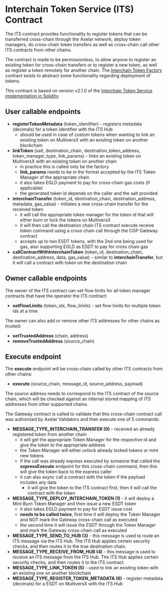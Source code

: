 # Interchain Token Service (ITS) Contract

The ITS contract provides functionality to register tokens that can be transferred cross-chain through the Axelar network,
deploy token managers, do cross-chain token transfers as well as cross-chain call other ITS contracts from other chains.

The contract is made to be permissionless, to allow anyone to register an existing token for cross-chain transfers or to register
a new token, as well as register a token remotely for another chain. The [Interchain Token Factory](../interchain-token-factory) contract exists
to abstract some functionality regarding deployment of tokens.  

This contract is based on version v2.1.0 of the [Interchain Token Service implementation in Solidity](https://github.com/axelarnetwork/interchain-token-service/blob/v/contracts/InterchainTokenService.sol).

## User callable endpoints
- **registerTokenMetadata** (token_identifier) - registers metadata (decimals) for a token identifier with the ITS Hub
  - should be used in case of custom tokens when wanting to link an existing token on MultiversX with an existing token on another blockchain
- **linkToken** (salt, destination_chain, destination_token_address, token_manager_type, link_params) - links an existing token on MultiversX with an existing token on another chain
  - in practice this is called only be the factory 
  - **link_params** needs to be in the format accepted by the ITS Token Manager of the appropriate chain
  - it also takes EGLD payment to pay for cross-chain gas costs (if applicable)
  - the generated token id depends on the caller and the salt provided
- **interchainTransfer** (token_id, destination_chain, destination_address, metadata, gas_value) - initiates a new cross-chain transfer for the received token
  - it will call the appropriate token manager for the token id that will either burn or lock the tokens on MultiversX
  - it will then call the destination chain ITS contract execute receive token command using a cross chain call through the CGP Gateway contract
  - accepts up to two ESDT tokens, with the 2nd one being used for gas, also supporting EGLD as ESDT to pay for cross chain gas
- **callContractWithInterchainToken** (token_id, destination_chain, destination_address, data, gas_value) - similar to **interchainTransfer**, but it will call a contract with token on the destination chain

## Owner callable endpoints
The owner of the ITS contract can set flow limits for all token manager contracts that have the operator the ITS contract:
- **setFlowLimits** (token_ids, flow_limits) - set flow limits for multiple token ids at a time

The owner can also add or remove other ITS addresses for other chains as trusted:
- **setTrustedAddress** (chain, address)
- **removeTrustedAddress** (source_chain)

## Execute endpoint

The **execute** endpoint will be cross-chain called by other ITS contracts from other chains:
- **execute** (source_chain, message_id, source_address, payload)

The source address needs to correspond to the ITS contract of the source chain, which will be checked against an internal stored mapping of ITS addresses from other supported chains. 

The Gateway contract is called to validate that this cross-chain contract call was authorized by Axelar Validators and then execute one of 5 commands:
- **MESSAGE_TYPE_INTERCHAIN_TRANSFER (0)** - received an already registered token from another chain
  - it will get the appropriate Token Manager for the respective id and give the token to the appropriate address
  - the Token Manager will either unlock already locked tokens or mint new tokens
  - if the call was already express executed by someone that called the **expressExecute** endpoint for this cross-chain command,
    then this will give the token back to the express caller
  - it can also async call a contract with the token if the payload includes any data
    - it will give the token to the ITS contract first, then it will call the contract with the token
- **MESSAGE_TYPE_DEPLOY_INTERCHAIN_TOKEN (1)** - it will deploy a Mint Burn Token Manager and then issue a new ESDT token
  - it also takes EGLD payment to pay for ESDT issue cost
  - **needs to be called twice**, first time it will deploy the Token Manager and NOT mark the Gateway cross-chain call as executed
  - the second time it will issue the ESDT through the Token Manager and mark the Gateway cross-chain call as executed
- **MESSAGE_TYPE_SEND_TO_HUB (3)** - this message is used to route an ITS message via the ITS Hub. The ITS Hub applies certain security checks, and then routes it to the true destination chain.
- **MESSAGE_TYPE_RECEIVE_FROM_HUB (4)** - this message is used to receive an ITS message from the ITS Hub. The ITS Hub applies certain security checks, and then routes it to the ITS contract.
- **MESSAGE_TYPE_LINK_TOKEN (5)** - used to link an existing token with an existing one on another blockchain
- **MESSAGE_TYPE_REGISTER_TOKEN_METADATA (6)** - register metadata (decimals) for a ESDT on MultiversX with the ITS Hub
